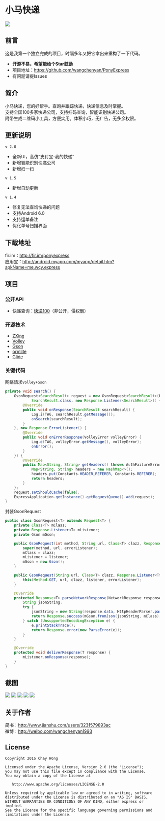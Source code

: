 # 小马快递
![](https://raw.githubusercontent.com/wangchenyan/PonyExpress/master/app/src/main/res/drawable-xxhdpi/ic_launcher.png)

## 前言
这是我第一个独立完成的项目，时隔多年又把它拿出来重构了一下代码。

* **开源不易，希望能给个Star鼓励**
* 项目地址：https://github.com/wangchenyan/PonyExpress
* 有问题请提Issues

## 简介
小马快递，您的好帮手。查询并跟踪快递，快递信息及时掌握。<br>
支持全国100多家快递公司，支持扫码查询，智能识别快递公司。<br>
附带生成二维码小工具，方便实用。体积小巧，无广告，无多余权限。

## 更新说明
`v 2.0`
* 全新UI，高仿“支付宝-我的快递”
* 新增智能识别快递公司
* 新增扫一扫

`v 1.5`
* 新增自动更新

`v 1.4`
* 修复无法查询快递的问题
* 支持Android 6.0
* 支持运单备注
* 优化单号扫描界面

## 下载地址
fir.im：http://fir.im/ponyexpress<br>
应用宝：http://android.myapp.com/myapp/detail.htm?apkName=me.wcy.express

## 项目
### 公开API
* 快递查询：[快递100](http://www.kuaidi100.com/)（非公开，侵权删）

### 开源技术
* [ZXing](https://github.com/zxing/zxing)
* [Volley](https://developer.android.com/training/volley/index.html)
* [Gson](https://github.com/google/gson)
* [ormlite](https://github.com/j256/ormlite-android)
* [Glide](https://github.com/bumptech/glide)

### 关键代码
网络请求`Volley+Gson`
```java
private void search() {
    GsonRequest<SearchResult> request = new GsonRequest<SearchResult>(Utils.formatSearchUrl(mSearchInfo),
            SearchResult.class, new Response.Listener<SearchResult>() {
        @Override
        public void onResponse(SearchResult searchResult) {
            Log.i(TAG, searchResult.getMessage());
            onSearch(searchResult);
        }
    }, new Response.ErrorListener() {
        @Override
        public void onErrorResponse(VolleyError volleyError) {
            Log.e(TAG, volleyError.getMessage(), volleyError);
            onError();
        }
    }) {
        @Override
        public Map<String, String> getHeaders() throws AuthFailureError {
            Map<String, String> headers = new HashMap<>();
            headers.put(Constants.HEADER_REFERER, Constants.REFERER);
            return headers;
        }
    };
    request.setShouldCache(false);
    ExpressApplication.getInstance().getRequestQueue().add(request);
}
```
封装GsonRequest
```java
public class GsonRequest<T> extends Request<T> {
    private Class<T> mClass;
    private Response.Listener<T> mListener;
    private Gson mGson;

    public GsonRequest(int method, String url, Class<T> clazz, Response.Listener<T> listener, Response.ErrorListener errorListener) {
        super(method, url, errorListener);
        mClass = clazz;
        mListener = listener;
        mGson = new Gson();
    }

    public GsonRequest(String url, Class<T> clazz, Response.Listener<T> listener, Response.ErrorListener errorListener) {
        this(Method.GET, url, clazz, listener, errorListener);
    }

    @Override
    protected Response<T> parseNetworkResponse(NetworkResponse response) {
        String jsonString;
        try {
            jsonString = new String(response.data, HttpHeaderParser.parseCharset(response.headers));
            return Response.success(mGson.fromJson(jsonString, mClass), HttpHeaderParser.parseCacheHeaders(response));
        } catch (UnsupportedEncodingException e) {
            e.printStackTrace();
            return Response.error(new ParseError(e));
        }
    }

    @Override
    protected void deliverResponse(T response) {
        mListener.onResponse(response);
    }
}
```

## 截图
![](https://raw.githubusercontent.com/wangchenyan/PonyExpress/master/art/screenshot_01.jpg)
![](https://raw.githubusercontent.com/wangchenyan/PonyExpress/master/art/screenshot_02.jpg)
![](https://raw.githubusercontent.com/wangchenyan/PonyExpress/master/art/screenshot_03.jpg)
![](https://raw.githubusercontent.com/wangchenyan/PonyExpress/master/art/screenshot_04.jpg)
![](https://raw.githubusercontent.com/wangchenyan/PonyExpress/master/art/screenshot_05.jpg)

## 关于作者
简书：http://www.jianshu.com/users/3231579893ac<br>
微博：http://weibo.com/wangchenyan1993

## License

    Copyright 2016 Chay Wong

    Licensed under the Apache License, Version 2.0 (the "License");
    you may not use this file except in compliance with the License.
    You may obtain a copy of the License at

       http://www.apache.org/licenses/LICENSE-2.0

    Unless required by applicable law or agreed to in writing, software
    distributed under the License is distributed on an "AS IS" BASIS,
    WITHOUT WARRANTIES OR CONDITIONS OF ANY KIND, either express or implied.
    See the License for the specific language governing permissions and
    limitations under the License.
